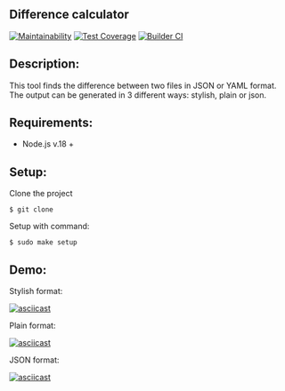 ## Difference calculator

[![Maintainability](https://api.codeclimate.com/v1/badges/1e9681e02a15b8354d21/maintainability)](https://codeclimate.com/github/SonOfSteveJobs/frontend-project-46/maintainability)
[![Test Coverage](https://api.codeclimate.com/v1/badges/1e9681e02a15b8354d21/test_coverage)](https://codeclimate.com/github/SonOfSteveJobs/frontend-project-46/test_coverage)
[![Builder CI](https://github.com/SonOfSteveJobs/frontend-project-46/actions/workflows/projectCI.yml/badge.svg)](https://github.com/SonOfSteveJobs/frontend-project-46/actions/workflows/projectCI.yml)

## Description:
This tool finds the difference between two files in JSON or YAML format. The output can be generated in 3 different ways: stylish, plain or json.

## Requirements:

- Node.js v.18 +

## Setup:
Clone the project
```
$ git clone 
```
Setup with command:
```
$ sudo make setup
```
## Demo:

Stylish format:

[![asciicast](https://asciinema.org/a/ZtgaM3xphBChJYk6CEVR9Eo7o.svg)](https://asciinema.org/a/ZtgaM3xphBChJYk6CEVR9Eo7o)

Plain format:

[![asciicast](https://asciinema.org/a/TGqLjVxJlmnvd3xNuCJOjZkoX.svg)](https://asciinema.org/a/TGqLjVxJlmnvd3xNuCJOjZkoX)

JSON format:

[![asciicast](https://asciinema.org/a/xb8JCDytvwavosAM6BK7tHpmb.svg)](https://asciinema.org/a/xb8JCDytvwavosAM6BK7tHpmb)

